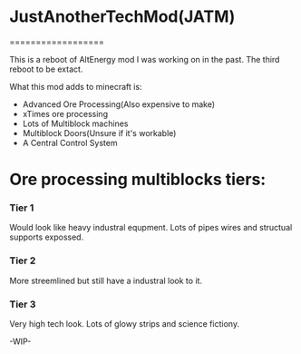 # JustAnotherTechMod(JATM)
==================

This is a reboot of AltEnergy mod I was working on in the past. The third reboot to be extact.

What this mod adds to minecraft is:
* Advanced Ore Processing(Also expensive to make)
* xTimes ore processing
* Lots of Multiblock machines
* Multiblock Doors(Unsure if it's workable)
* A Central Control System

# Ore processing multiblocks tiers:

### **Tier 1**
  Would look like heavy industral equpment. Lots of pipes wires and structual supports expossed.

### **Tier 2**
  More streemlined but still have a industral look to it.

### **Tier 3**
  Very high tech look. Lots of glowy strips and science fictiony.

-WIP-
